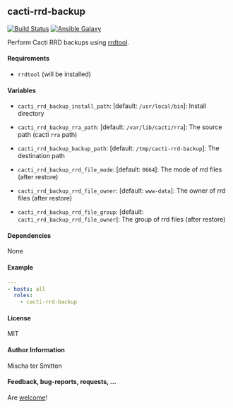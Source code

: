 ## cacti-rrd-backup

[![Build Status](https://travis-ci.org/Oefenweb/ansible-cacti-rrd-backup.svg?branch=master)](https://travis-ci.org/Oefenweb/ansible-cacti-rrd-backup)
[![Ansible Galaxy](http://img.shields.io/badge/ansible--galaxy-cacti--rrd--backup-blue.svg)](https://galaxy.ansible.com/Oefenweb/ansible-cacti-rrd-backup)

Perform Cacti RRD backups using [rrdtool](http://oss.oetiker.ch/rrdtool/).

#### Requirements

* `rrdtool` (will be installed)

#### Variables

* `cacti_rrd_backup_install_path`: [default: `/usr/local/bin`]: Install directory

* `cacti_rrd_backup_rra_path`: [default: `/var/lib/cacti/rra`]: The source path (cacti `rra` path)
* `cacti_rrd_backup_backup_path`: [default: `/tmp/cacti-rrd-backup`]: The destination path

* `cacti_rrd_backup_rrd_file_mode`: [default: `0664`]: The mode of rrd files (after restore)
* `cacti_rrd_backup_rrd_file_owner`: [default: `www-data`]: The owner of rrd files (after restore)
* `cacti_rrd_backup_rrd_file_group`: [default: `cacti_rrd_backup_rrd_file_owner`]: The group of rrd files (after restore)

#### Dependencies

None

#### Example

```yaml
---
- hosts: all
  roles:
    - cacti-rrd-backup
```

#### License

MIT

#### Author Information

Mischa ter Smitten

#### Feedback, bug-reports, requests, ...

Are [welcome](https://github.com/Oefenweb/ansible-cacti-rrd-backup/issues)!

